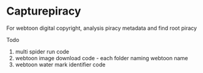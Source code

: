 # Capturepiracy
For webtoon digital copyright, analysis piracy metadata and find root piracy


Todo 
1. multi spider run code
2. webtoon image download code - each folder naming webtoon name
3. webtoon water mark identifier code
